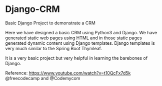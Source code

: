 # Django-CRM
Basic Django Project to demonstrate a CRM

Here we have designed a basic CRM using Python3 and Django. We have generated static web pages using HTML and in those static pages
generated dynamic content using Django templates. Django templates is very much similar to the Spring Boot Thymleaf. 

It is a very basic project but very helpful in learning the barebones of Django.



Reference:
https://www.youtube.com/watch?v=t10QcFx7d5k 
@freecodecamp and @Codemycom
